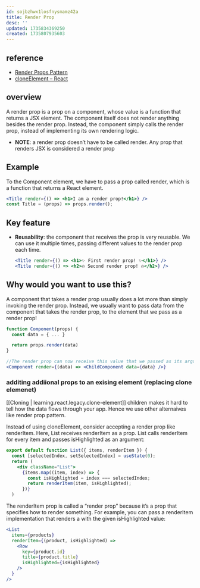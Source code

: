 ```yaml
---
id: sojbzhwx1losfnysmamz42a
title: Render Prop
desc: ''
updated: 1735834369250
created: 1735807935603
---
```


## reference
- [Render Props Pattern](https://www.patterns.dev/react/render-props-pattern)
- [cloneElement – React](https://react.dev/reference/react/cloneElement#passing-data-with-a-render-prop)

## overview

A render prop is a prop on a component, whose value is a function that returns a JSX element. The component itself does not render anything besides the render prop. Instead, the component simply calls the render prop, instead of implementing its own rendering logic.

- **NOTE**: a render prop doesn’t have to be called render. Any prop that renders JSX is considered a render prop

## Example

To the Component element, we have to pass a prop called render, which is a function that returns a React element.

```jsx
<Title render={() => <h1>I am a render prop!</h1>} />
const Title = (props) => props.render();

```

## Key feature

- **Reusability**: the component that receives the prop is very reusable. We can use it multiple times, passing different values to the render prop each time.
    ```jsx
    <Title render={() => <h1>✨ First render prop! ✨</h1>} />
    <Title render={() => <h2>🔥 Second render prop! 🔥</h2>} />
    ```


##  Why would you want to use this?

A component that takes a render prop usually does a lot more than simply invoking the render prop. Instead, we usually want to pass data from the component that takes the render prop, to the element that we pass as a render prop!

```jsx
function Component(props) {
  const data = { ... }

  return props.render(data)
}

//The render prop can now receive this value that we passed as its argument.
<Component render={(data) => <ChildComponent data={data} />}

```


### additing addiional props to an exising element (replacing clone elemenet)

[[Cloning | learning.react.legacy.clone-element]]
 children makes it hard to tell how the data flows through your app. Hence we use other alternaives like render prop pattern.

 Instead of using cloneElement, consider accepting a render prop like renderItem. Here, List receives renderItem as a prop. List calls renderItem for every item and passes isHighlighted as an argument:

```jsx
export default function List({ items, renderItem }) {
  const [selectedIndex, setSelectedIndex] = useState(0);
  return (
    <div className="List">
      {items.map((item, index) => {
        const isHighlighted = index === selectedIndex;
        return renderItem(item, isHighlighted);
      })}
  )
 ```

 The renderItem prop is called a “render prop” because it’s a prop that specifies how to render something. For example, you can pass a renderItem implementation that renders a <Row> with the given isHighlighted value:
 
```jsx
<List
  items={products}
  renderItem={(product, isHighlighted) =>
    <Row
      key={product.id}
      title={product.title}
      isHighlighted={isHighlighted}
    />
  }
/>
```